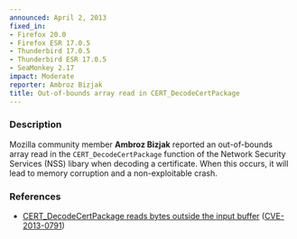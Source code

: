 ```yaml
---
announced: April 2, 2013
fixed_in:
- Firefox 20.0
- Firefox ESR 17.0.5
- Thunderbird 17.0.5
- Thunderbird ESR 17.0.5
- SeaMonkey 2.17
impact: Moderate
reporter: Ambroz Bizjak
title: Out-of-bounds array read in CERT_DecodeCertPackage
---
```


<h3>Description</h3>

<p>Mozilla community member <strong>Ambroz Bizjak</strong> reported an
out-of-bounds array read in the <code>CERT_DecodeCertPackage</code> function of
the Network Security Services (NSS) libary when decoding a certificate. When
this occurs, it will lead to memory corruption and a non-exploitable crash.
</p>


<h3>References</h3>

<ul>
  <li><a href="https://bugzilla.mozilla.org/show_bug.cgi?id=629816">
      CERT_DecodeCertPackage reads bytes outside the input buffer</a> (<a href="http://cve.mitre.org/cgi-bin/cvename.cgi?name=CVE-2013-0791" class="ex-ref">CVE-2013-0791</a>)</li>
</ul>



